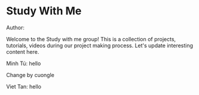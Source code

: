 # Study With Me

Author:

Welcome to the Study with me group! This is a collection of projects, tutorials, videos during our project making process. Let's update interesting content here.


Minh Tú: hello

Change by cuongle

Viet Tan: hello

